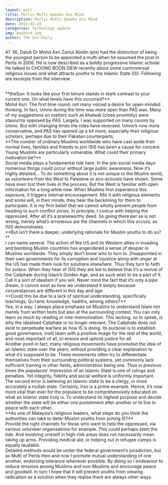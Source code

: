 ```yaml
---
layout: post
title: Perlis Mufti Speaks His Mind
description: Perlis Mufti Speaks His Mind
date: 2015-03-19
categories: technology update
img: keybord.jpg
author: The Sun Daily
---
```

AT 36, Datuk Dr Mohd Asri Zainul Abidin (pix) had the distinction of being the youngest person to be appointed a mufti when he assumed the post in Perlis in 2006. He is now described as a boldly progressive Islamic scholar. He talked to CHOONG BOON SIEW recently about some controversial religious issues and what attracts youths to the Islamic State (IS). Following are excerpts from the interview.  

<br>
**theSun: It looks like your first tenure stands in stark contrast to your current one. On what levels have this occurred?**  

<br>
Mohd Asri: The first time round, not many voiced a desire for open-minded thinking. In fact, Umno during the time was more open than PAS was. Many of my suggestions on matters such as khalwat (close proximity) were staunchly opposed by PAS. Largely, I was supported on many counts by Umno. But with changing times the roles have reversed. Umno’s now more conservative, and PAS has opened up a bit more, especially their religious scholars, perhaps due to their Pakatan counterparts.  

<br>
**The number of ordinary Muslims worldwide who have cast aside their normal lives, families and friends to join ISIS has been a cause for concern. Young Muslims are particularly vulnerable. What could their primary motivation be?**  

<br>
Social media plays a fundamental role here. In the pre-social media days numerous things could occur without large public awareness. Now it’s highly detailed… To do something about it is not unique to the Muslim world, as volunteers from the West to Palestine or eco-activists have shown. Some have even lost their lives in the process. But the West is familiar with open information for a long while now. When Muslims first experience this exposure, it triggers internal encouragement. Mix it with religious elements and some will, in their minds, they hear the beckoning for them to participate. It is my firm belief that we cannot wholly prevent people from heading to such conflict zones. In principle, I concur with helping the oppressed. After all it’s a praiseworthy deed. So going there per se is not wrong, merely what’s erroneous are the channels in which this occurs, as ISIS demonstrates.  

<br>
**But isn’t there a deeper, underlying rationale for Muslim youths to do so?**  

<br>
I can name several. The action of the US and its Western allies in invading and bombing Muslim countries has engendered a sense of despair in Muslims worldwide. They simply don’t know who to turn to. Disappointed in their own governments for its corruption and injustice along with anger at the US has made them look for solutions elsewhere. Thus they turn to faith for solace. When they hear of ISIS they are led to believe that it’s a revival of the Caliphate during Islam’s Golden Age, and as such wish to be a part of it. Call it a sort of idealism if you will. Never mind the fact that it’s only a pipe dream, it cannot exist as how we understand it simply because circumstances are different in this day and age.  

<br>
**Could this be due to a lack of spiritual understanding, specifically teachings, Qu’ranic knowledge, hadiths, among others?**  

<br>
Yes, in a way. I always place emphasis on Muslims to understand Islam not merely from written texts but also at the surrounding context. You can only learn so much by reading or rote-memorisation. This lacking, so to speak, is why the idealised Caliphate is no longer relevant. The Caliphate does not exist to perpetuate warfare as how IS is doing. Its purpose is to establish good governance, instil Islam with a positive image for the rest of the world, and most important of all, to ensure and uphold justice for all.  

<br>
Another point in fact, many religious movements have promoted the idea of an Islamic state over the years, without providing a clear explanation to what it’s supposed to be. These movements often try to differentiate themselves from their surrounding political systems, yet commonly lack sufficient training in other fields, administration being one. Thus in previous times the populaces’ impression of an Islamic State is one of rulings and penalties. Yet integrity, fidelity and social welfare is uniformly important. The second error is believing an Islamic state to be a clergy, or more accurately a mullah state. Certainly, Iran is a prime example. Hence, it’s now more vital than ever for the populace to be comprehensively educated on what an Islamic state truly is. To understand its highest purpose and decide whether the state will be either one punishment after another or to live in peace with each other.  

<br>
**As one of Malaysia’s religious leaders, what steps do you think the authorities can take to deter Muslim youths from joining IS?**  

<br>
Provide the right channels for those who want to help the oppressed, via various volunteer organisations for example. This could perhaps stem the tide. And involving oneself in high-risk areas does not necessarily mean taking up arms. Providing medical aid, or helping out in refugee camps is equally laudable.  

<br>
Detailed methods would be under the federal government’s jurisdiction, but as Mufti of Perlis then and now I promote mutual understanding of one another, endorsing tolerance whenever possible. By doing so I endeavour to reduce tensions among Muslims and non-Muslims and encourage peace and goodwill. In turn I hope that it will prevent youths from viewing radicalism as a solution when they realise there are always other ways.